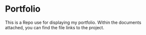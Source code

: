 # Portfolio

This is a Repo use for displaying my portfolio. Within the documents attached, you can find the file links to the project.
